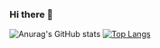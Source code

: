 ### Hi there 👋

![Anurag's GitHub stats](https://github-readme-stats.vercel.app/api?username=proJM-Coding&show_icons=true&theme=dark) [![Top Langs](https://github-readme-stats.vercel.app/api/top-langs/?username=proJM-Coding&layout=compact&theme=dark)](https://github.com/anuraghazra/github-readme-stats)

<!--
**proJM-Coding/proJM-Coding** is a ✨ _special_ ✨ repository because its `README.md` (this file) appears on your GitHub profile.

Here are some ideas to get you started:

- 🔭 I’m currently working on ...
- 🌱 I’m currently learning ...
- 👯 I’m looking to collaborate on ...
- 🤔 I’m looking for help with ...
- 💬 Ask me about ...
- 📫 How to reach me: ...
- 😄 Pronouns: ...
- ⚡ Fun fact: ...
-->
